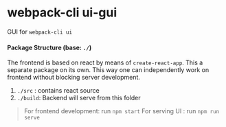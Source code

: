 # webpack-cli ui-gui
GUI for `webpack-cli ui`

#### Package Structure (base: `./`)
The frontend is based on react by means of `create-react-app`. This a separate package on its own. This way one can independently work on frontend without blocking server development.
1. `./src` : contains react source
2. `./build`: Backend will serve from this folder

> For frontend development: run `npm start`
> For serving UI : run `npm run serve`
